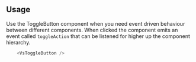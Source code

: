 ## Usage

Use the ToggleButton component when you need event driven behaviour between different components.
When clicked the component emits an event called `toggleAction` that can be listened for higher
up the component hierarchy.

```js
    <VsToggleButton />
```
